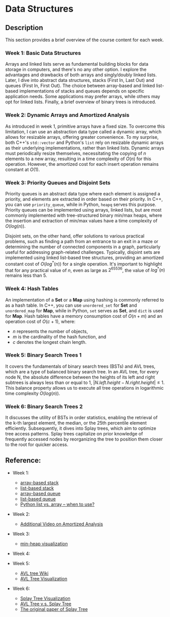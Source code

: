 # Data Structures

## Description

This section provides a brief overview of the course content for each week.

### Week 1: Basic Data Structures

Arrays and linked lists serve as fundamental building blocks for data storage in
computers, and there's no any other option. I explore the advantages and drawbacks of
both arrays and singly/doubly linked lists. Later, I dive into abstract data structures,
stacks (First In, Last Out) and queues (First In, First Out). The choice between
array-based and linked list-based implementations of stacks and queues depends on
specific application needs. Some applications may prefer arrays, while others may opt
for linked lists. Finally, a brief overview of binary trees is introduced.

### Week 2: Dynamic Arrays and Amortized Analysis

As introduced in week 1, primitive arrays have a fixed size. To overcome this
limitation, I can use an abstraction data type called a dynamic array, which allows for
resizable arrays, offering greater convenience. To my surprise, both C++'s `std::vector`
and Python's `list` rely on resizable dynamic arrays as their underlying
implementations, rather than linked lists. Dynamic arrays must periodically resize
themselves, necessitating the copying of $n$ elements to a new array, resulting in a
time complexity of $O(n)$ for this operation. However, the amortized cost for each
insert operation remains constant at $O(1)$.

### Week 3: Priority Queues and Disjoint Sets

Priority queues is an abstract data type where each element is assigned a priority, and
elements are extracted in order based on their priority. In C++, you can use
`priority_queue`, while in Python, `heapq` serves this purpose. Priority queues can be
implemented using arrays, linked lists, but are most commonly implemented with
tree-structured binary min/max heaps, where the insertion and extraction of min/max
values have a time complexity of $O(log(n))$.

Disjoint sets, on the other hand, offer solutions to various practical problems, such as
finding a path from an entrance to an exit in a maze or determining the number of
connected components in a graph, particularly useful for addressing graph-related
challenges. Typically, disjoint sets are implemented using linked list-based tree
structures, providing an amortized constant cost of $O(log^{\ast}(n))$ for a single
operation. It's important to highlight that for any practical value of $n$, even as
large as $2^{65536}$, the value of $log^{\ast}(n)$ remains less than 5.

### Week 4: Hash Tables

An implementation of a **Set** or a **Map** using hashing is commonly referred to as a
hash table. In C++, you can use `unordered_set` for **Set** and `unordered_map` for
**Map**, while in Python, `set` serves as **Set**, and `dict` is used for **Map**. Hash
tables have a memory consumption cost of $O(n + m)$ and an operation cost of $O(c + 1)$,
where:

-   $n$ represents the number of objects,
-   $m$ is the cardinality of the hash function, and
-   $c$ denotes the longest chain length.

### Week 5: Binary Search Trees 1

It covers the fundamentals of binary search trees (BSTs) and AVL trees, which are a type
of balanced binary search tree. In an AVL tree, for every node N, the absolute
difference between the heights of its left and right subtrees is always less than or
equal to 1, $|N.left.height - N.right.height| \le 1$. This balance property allows us to
execute all tree operations in logarithmic time complexity $O(log(n))$.

### Week 6: Binary Search Trees 2

It discusses the utility of BSTs in order statistics, enabling the retrieval of the k-th
largest element, the median, or the 25th percentile element efficiently. Subsequently,
it dives into Splay trees, which aim to optimize tree access patterns. Splay trees
capitalize on prior knowledge of frequently accessed nodes by reorganizing the tree to
position them closer to the root for quicker access.

## Reference:

-   Week 1:

    -   [array-based stack](http://www.cs.usfca.edu/~galles/visualization/StackArray.html)
    -   [list-based stack](http://www.cs.usfca.edu/~galles/visualization/StackLL.html)
    -   [array-based queue](http://www.cs.usfca.edu/~galles/visualization/QueueArray.html)
    -   [list-based queue](http://www.cs.usfca.edu/~galles/visualization/QueueLL.html)
    -   [Python list vs. array – when to use?](https://stackoverflow.com/questions/176011/python-list-vs-array-when-to-use)

-   Week 2:

    -   [Additional Video on Amortized Analysis](https://www.youtube.com/watch?v=U5XKyIVy2Vc)

-   Week 3:

    -   [min-heap visualization](http://www.cs.usfca.edu/~galles/visualization/Heap.html)

-   Week 4:

-   Week 5:

    -   [AVL tree Wiki](https://en.wikipedia.org/wiki/AVL_tree)
    -   [AVL Tree Visualization](https://www.cs.usfca.edu/~galles/visualization/AVLtree.html)

-   Week 6:

    -   [Splay Tree Visualization](https://www.cs.usfca.edu/~galles/visualization/SplayTree.html)
    -   [AVL Tree v.s. Splay Tree](https://stackoverflow.com/questions/7467079/difference-between-avl-trees-and-splay-trees)
    -   [The original paper of Splay Tree](https://www.cs.cmu.edu/~sleator/papers/self-adjusting.pdf)
